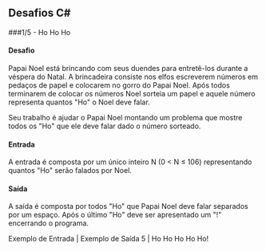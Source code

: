 ## Desafios C#
###1/5 - Ho Ho Ho

#### Desafio

Papai Noel está brincando com seus duendes para entretê-los durante a véspera do Natal. A brincadeira consiste nos elfos escreverem números em pedaços de papel e colocarem no gorro do Papai Noel. Após todos terminarem de colocar os números Noel sorteia um papel e aquele número representa quantos "Ho" o Noel deve falar.

Seu trabalho é ajudar o Papai Noel montando um problema que mostre todos os "Ho" que ele deve falar dado o número sorteado.

#### Entrada
A entrada é composta por um único inteiro N (0 < N ≤ 106) representando quantos "Ho" serão falados por Noel.

#### Saída
A saída é composta por todos "Ho" que Papai Noel deve falar separados por um espaço. Após o último "Ho" deve ser apresentado um "!" encerrando o programa.
 
Exemplo de Entrada	|	Exemplo de Saída
5	 |	Ho Ho Ho Ho Ho! 
